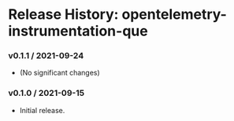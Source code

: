 # Release History: opentelemetry-instrumentation-que

### v0.1.1 / 2021-09-24

* (No significant changes)

### v0.1.0 / 2021-09-15

* Initial release.
